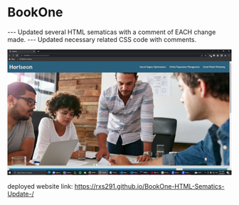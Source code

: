 # BookOne

--- Updated several HTML sematicas with a comment of EACH change made. 
--- Updated necessary related CSS code with comments.

![FinalProduct](assets/images/finalProduct.JPG)

deployed website link:
https://rxs291.github.io/BookOne-HTML-Sematics-Update-/